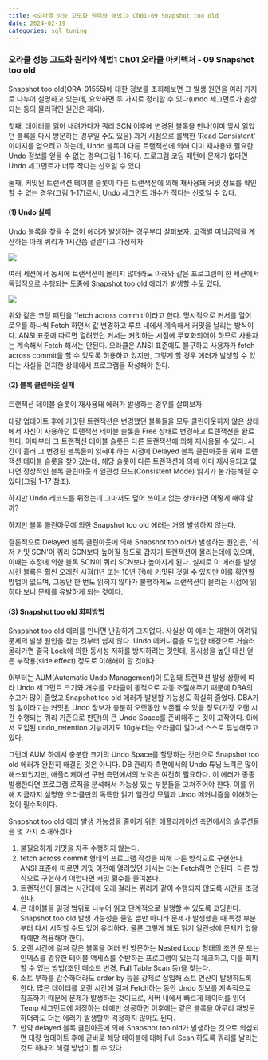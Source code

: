 ```yaml
---
title: <오라클 성능 고도화 원리와 해법1> Ch01-09 Snapshot too old
date: 2024-02-19
categories: sql tuning
---
```



### 오라클 성능 고도화 원리와 해법1 Ch01 오라클 아키텍처 - 09 Snapshot too old

Snapshot too old(ORA-01555)에 대한 정보를 조회해보면 그 발생 원인을 여러 가지로 나누어 설명하고 있는데, 요약하면 두 가지로 정리할 수 있다(undo 세그먼트가 손상되는 등의 물리적인 원인은 제외).

첫째, 데이터를 읽어 내려가다가 쿼리 SCN 이후에 변경된 블록을 만나(이미 앞서 읽었던 블록을 다시 방문하는 경우일 수도 있음) 과거 시점으로 롤백한 'Read Consistent' 이미지를 얻으려고 하는데, Undo 블록이 다른 트랜잭션에 의해 이미 재사용돼 필요한 Undo 정보를 얻을 수 없는 경우(그림 1-16)다. 프로그램 코딩 패턴에 문제가 없다면 Undo 세그먼트가 너무 작다는 신호일 수 있다.

둘째, 커밋된 트랜잭션 테이블 슬롯이 다른 트랜잭션에 의해 재사용돼 커밋 정보를 확인할 수 없는 경우(그림 1-17)로서, Undo 세그먼트 개수가 적다는 신호일 수 있다.

#### (1) Undo 실패
Undo 블록을 찾을 수 없어 에러가 발생하는 경우부터 살펴보자. 고객별 미납금액을 계산하는 아래 쿼리가 1시간쯤 걸린다고 가정하자.

![](sqlp-1-01-09-0.png)

여러 세션에서 동시에 트랜잭션이 몰리지 않더라도 아래와 같은 프로그램이 한 세션에서 독립적으로 수행되는 도중에 Snapshot too old 에러가 발생할 수도 있다.

![](sqlp-1-01-09-1.png)

위와 같은 코딩 패턴을 'fetch across commit'이라고 한다. 명시적으로 커서를 열어 로우를 하나씩 Fetch 하면서 값 변경하고 루프 내에서 계속해서 커밋을 날리는 방식이다. ANSI 표준에 따르면 열려있던 커서는 커밋하는 시점에 무효화되어야 하므로 사용자는 계속해서 Fetch 해서는 안된다. 오라클은 ANSI 표준에도 불구하고 사용자가 fetch across commit을 할 수 있도록 허용하고 있지만, 그렇게 할 경우 에러가 발생할 수 있다는 사실을 인지한 상태에서 프로그램을 작성해야 한다.

#### (2) 블록 클린아웃 실패
트랜잭션 테이블 슬롯이 재사용돼 에러가 발생하는 경우를 살펴보자.

대량 업데이트 후에 커밋된 트랜잭션은 변경했던 블록들을 모두 클린아웃하지 않은 상태에서 자신이 사용하던 트랜잭션 테이블 슬롯을 Free 상태로 변경하고 트랜잭션을 완료한다. 이때부터 그 트랜잭션 테이블 슬롯은 다른 트랜잭션에 의해 재사용될 수 있다. 시간이 흘러 그 변경된 블록들이 읽혀야 하는 시점에 Delayed 블록 클린아웃을 위해 트랜잭션 테이블 슬롯을 찾아갔는데, 해당 슬롯이 다른 트랜잭션에 의해 이미 재사용되고 없다면 정상적인 블록 클린아웃과 일관성 모드(Consistent Mode) 읽기가 불가능해질 수 있다(그림 1-17 참조).

하지만 Undo 레코드를 뒤졌는데 그마저도 덮어 쓰이고 없는 상태라면 어떻게 해야 할까?

하지만 블록 클린아웃에 의한 Snapshot too old 에러는 거의 발생하지 않는다.

결론적으로 Delayed 블록 클린아웃에 의해 Snapshot too old가 발생하는 원인은, '최저 커밋 SCN'이 쿼리 SCN보다 높아질 정도로 갑자기 트랜잭션이 몰리는데에 있으며, 이때는 추정에 의한 블록 SCN이 쿼리 SCN보다 높아지게 된다. 실제로 이 에러를 발생시킨 블록은 훨씬 오래전 시점(1년 또는 10년 전)에 커밋된 것일 수 있지만 이를 확인할 방법이 없으며, 그동안 한 번도 읽히지 않다가 불행하게도 트랜잭션이 몰리는 시점에 읽히다 보니 문제를 유발하게 되는 것이다.

#### (3) Snapshot too old 회피방법
Snapshot too old 에러를 만나면 난감하기 그지없다. 사실상 이 에러는 재현이 어려워 문제의 발생 원인을 찾는 것부터 쉽지 않다.
Undo 메커니즘을 도입한 배경으로 거슬러 올라가면 결국 Lock에 의한 동시성 저하를 방지하려는 것인데, 동시성을 높인 대신 얻은 부작용(side effect) 정도로 이해해야 할 것이다.

9i부터는 AUM(Automatic Undo Management)이 도입돼 트랜잭션 발생 상황에 따라 Undo 세그먼트 크기와 개수를 오라클이 동적으로 자동 조절해주기 때문에 DBA의 수고가 많이 줄었고 Snapshot too old 에러가 발생할 가능성도 확실히 줄었다. DBA가 할 일이라고는 커밋된 Undo 정보가 충분히 오랫동안 보존될 수 있을 정도(가장 오랜 시간 수행되는 쿼리 기준으로 판단)의 큰 Undo Space를 준비해주는 것이 고작이다. 9i에서 도입된 undo_retention 기능까지도 10g부터는 오라클이 알아서 스스로 튜닝해주고 있다.

그런데 AUM 하에서 충분한 크기의 Undo Space를 할당하는 것만으로 Snapshot too old 에러가 완전히 해결된 것은 아니다. DB 관리자 측면에서의 Undo 튜닝 노력은 많이 해소되었지만, 애플리케이션 구현 측면에서의 노력은 여전히 필요하다. 이 에러가 종종 발생한다면 프로그램 로직을 분석해서 가능성 있는 부분들을 고쳐주어야 한다. 이를 위해 지금까지 설명한 오라클만의 독특한 읽기 일관성 모델과 Undo 메커니즘을 이해하는 것이 필수적이다.

Snapshot too old 에러 발생 가능성을 줄이기 위한 애플리케이션 측면에서의 솔루션들을 몇 가지 소개하겠다.

1. 불필요하게 커밋을 자주 수행하지 않는다.
2. fetch across commit 형태의 프로그램 작성을 피해 다른 방식으로 구현한다. ANSI 표준에 따르면 커밋 이전에 열려있던 커서는 더는 Fetch하면 안된다. 다른 방식으로 구현하기 어렵다면 커밋 횟수를 줄여본다.
3. 트랜잭션이 몰리는 시간대에 오래 걸리는 쿼리가 같이 수행되지 않도록 시간을 조정한다.
4. 큰 테이블을 일정 범위로 나누어 읽고 단계적으로 실행할 수 있도록 코딩한다. Snapshot too old 발생 가능성을 줄일 뿐만 아니라 문제가 발생했을 때 특정 부분부터 다시 시작할 수도 있어 유리하다. 물론 그렇게 해도 읽기 일관성에 문제가 없을 때에만 적용해야 한다.
5. 오랜 시간에 걸쳐 같은 블록을 여러 번 방문하는 Nested Loop 형태의 조인 문 또는 인덱스를 경유한 테이블 액세스를 수반하는 프로그램이 있는지 체크하고, 이를 회피할 수 있는 방법(조인 메소드 변경, Full Table Scan 등)을 찾는다.
6. 소트 부하를 감수하더라도 order by 등을 강제로 삽입해 소트 연산이 발생하도록 한다. 많은 데이터를 오랜 시간에 걸쳐 Fetch하는 동안 Undo 정보를 지속적으로 참조하기 때문에 문제가 발생하는 것이므로, 서버 내에서 빠르게 데이터를 읽어 Temp 세그먼트에 저장하는 데에만 성공하면 이후에는 같은 블록을 아무리 재방문하더라도 더는 에러가 발생할까 걱정하지 않아도 된다.
7. 만약 delayed 블록 클린아웃에 의해 Snapshot too old가 발생하는 것으로 의심되면 대량 업데이트 후에 곧바로 해당 테이블에 대해 Full Scan 하도록 쿼리를 날리는 것도 하나의 해결 방법이 될 수 있다.

